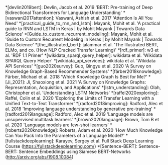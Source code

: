 *[devlin2019bert]: Devlin, Jacob et al. 2019 'BERT: Pre-training of Deep Bidirectional Transformers for Language Understanding'
*[vaswani2017attention]: Vaswani, Ashish et al. 2017 'Attention Is All You Need'
*[practical_guide_to_rnn_and_lstm]: Mayank, Mohit et al.  'A practical guide to RNN and LSTM in Keras | by Mohit Mayank | Towards Data Science'
*[Guide_to_custom_recurrent_modeling]: Mayank, Mohit et al.  'Guide to Custom Recurrent Modeling in Keras | by Mohit Mayank | Towards Data Science'
*[the_illustrated_bert]: jalammar et al.  'The Illustrated BERT, ELMo, and co. (How NLP Cracked Transfer Learning)'
*[rdf_primer]: w3 et al.  'RDF 1.1 Primer'
*[wikidata_sparql_query_helper]: wikidata et al.  'Wikidata SPARQL Query Helper'
*[wikidata_api_services]: wikidata et al.  'Wikidata API Services'
*[guo2020survey]: Guo, Qingyu et al. 2020 'A Survey on Knowledge Graph-Based Recommender Systems'
*[färber2018knowledge]: Färber, Michael et al. 2018 'Which Knowledge Graph Is Best for Me?'
*[Ji_2021]: Ji, Shaoxiong et al. 2021 'A Survey on Knowledge Graphs: Representation, Acquisition, and Applications'
*[lstm_understanding]: Olah, Christopher et al.  'Understanding LSTM Networks'
*[raffel2020exploring]: Raffel, Colin et al. 2020 'Exploring the Limits of Transfer Learning with a Unified Text-to-Text Transformer'
*[radford2018improving]: Radford, Alec et al. 2018 'Improving language understanding by generative pre-training'
*[radford2019language]: Radford, Alec et al. 2019 'Language models are unsupervised multitask learners'
*[brown2020language]: Brown, Tom B et al. 2020 'Language models are few-shot learners'
*[roberts2020knowledge]: Roberts, Adam et al. 2020 'How Much Knowledge Can You Pack Into the Parameters of a Language Model?'
*[fullstackdeeplearning]: Karayev, Sergey et al. Full Stack Deep Learning Course (https://fullstackdeeplearning.com/)
*[Sentence-BERT]: Sentence-BERT: Sentence Embeddings using Siamese BERT-Networks (http://arxiv.org/abs/1908.10084)
